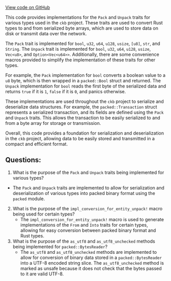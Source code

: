 [View code on GitHub](https://github.com/nervosnetwork/ckb/blob/develop/util/types/src/conversion/primitive.rs)

This code provides implementations for the `Pack` and `Unpack` traits for various types used in the `ckb` project. These traits are used to convert Rust types to and from serialized byte arrays, which are used to store data on disk or transmit data over the network.

The `Pack` trait is implemented for `bool`, `u32`, `u64`, `u128`, `usize`, `[u8]`, `str`, and `String`. The `Unpack` trait is implemented for `bool`, `u32`, `u64`, `u128`, `usize`, `Vec<u8>`, and `Option<Vec<u64>>`. Additionally, there are some convenience macros provided to simplify the implementation of these traits for other types.

For example, the `Pack` implementation for `bool` converts a boolean value to a `u8` byte, which is then wrapped in a `packed::Bool` struct and returned. The `Unpack` implementation for `bool` reads the first byte of the serialized data and returns `true` if it is `1`, `false` if it is `0`, and panics otherwise.

These implementations are used throughout the `ckb` project to serialize and deserialize data structures. For example, the `packed::Transaction` struct represents a serialized transaction, and its fields are defined using the `Pack` and `Unpack` traits. This allows the transaction to be easily serialized to and from a byte array for storage or transmission.

Overall, this code provides a foundation for serialization and deserialization in the `ckb` project, allowing data to be easily stored and transmitted in a compact and efficient format.
## Questions:
 1. What is the purpose of the `Pack` and `Unpack` traits being implemented for various types?
   - The `Pack` and `Unpack` traits are implemented to allow for serialization and deserialization of various types into packed binary format using the `packed` module.
2. What is the purpose of the `impl_conversion_for_entity_unpack!` macro being used for certain types?
   - The `impl_conversion_for_entity_unpack!` macro is used to generate implementations of the `From` and `Into` traits for certain types, allowing for easy conversion between packed binary format and Rust types.
3. What is the purpose of the `as_utf8` and `as_utf8_unchecked` methods being implemented for `packed::BytesReader`?
   - The `as_utf8` and `as_utf8_unchecked` methods are implemented to allow for conversion of binary data stored in a `packed::BytesReader` into a UTF-8 encoded string slice. The `as_utf8_unchecked` method is marked as unsafe because it does not check that the bytes passed to it are valid UTF-8.
